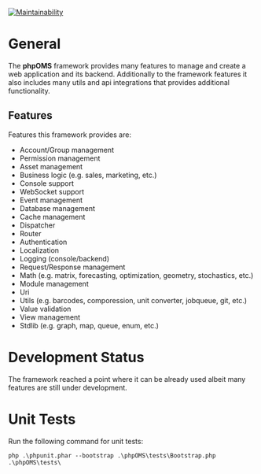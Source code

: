 [![Maintainability](https://api.codeclimate.com/v1/badges/7e83e9f82ea1b19e1574/maintainability)](https://codeclimate.com/github/Orange-Management/phpOMS/maintainability)

# General

The **phpOMS** framework provides many features to manage and create a web application and its backend. Additionally to the framework features it also includes many utils and api integrations that provides additional functionality.

## Features

Features this framework provides are:

* Account/Group management
* Permission management
* Asset management
* Business logic (e.g. sales, marketing, etc.)
* Console support
* WebSocket support
* Event management
* Database management
* Cache management
* Dispatcher
* Router
* Authentication
* Localization
* Logging (console/backend)
* Request/Response management
* Math (e.g. matrix, forecasting, optimization, geometry, stochastics, etc.)
* Module management
* Uri
* Utils (e.g. barcodes, comporession, unit converter, jobqueue, git, etc.)
* Value validation
* View management
* Stdlib (e.g. graph, map, queue, enum, etc.)

# Development Status

The framework reached a point where it can be already used albeit many features are still under development.

# Unit Tests

Run the following command for unit tests:

```
php .\phpunit.phar --bootstrap .\phpOMS\tests\Bootstrap.php .\phpOMS\tests\
```